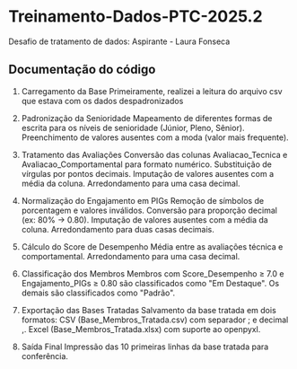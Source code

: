 # Treinamento-Dados-PTC-2025.2

Desafio de tratamento de dados: Aspirante - Laura Fonseca

## Documentação do código
 
1. Carregamento da Base
Primeiramente, realizei a leitura do arquivo csv que estava com os dados despadronizados

2. Padronização da Senioridade
Mapeamento de diferentes formas de escrita para os níveis de senioridade (Júnior, Pleno, Sênior).
Preenchimento de valores ausentes com a moda (valor mais frequente).

3. Tratamento das Avaliações
Conversão das colunas Avaliacao_Tecnica e Avaliacao_Comportamental para formato numérico.
Substituição de vírgulas por pontos decimais.
Imputação de valores ausentes com a média da coluna.
Arredondamento para uma casa decimal.

4. Normalização do Engajamento em PIGs
Remoção de símbolos de porcentagem e valores inválidos.
Conversão para proporção decimal (ex: 80% → 0.80).
Imputação de valores ausentes com a média da coluna.
Arredondamento para duas casas decimais.

5. Cálculo do Score de Desempenho
Média entre as avaliações técnica e comportamental.
Arredondamento para uma casa decimal.

6. Classificação dos Membros
Membros com Score_Desempenho ≥ 7.0 e Engajamento_PIGs ≥ 0.80 são classificados como "Em Destaque".
Os demais são classificados como "Padrão".

7. Exportação das Bases Tratadas
Salvamento da base tratada em dois formatos:
CSV (Base_Membros_Tratada.csv) com separador ; e decimal ,.
Excel (Base_Membros_Tratada.xlsx) com suporte ao openpyxl.

8. Saída Final
Impressão das 10 primeiras linhas da base tratada para conferência.